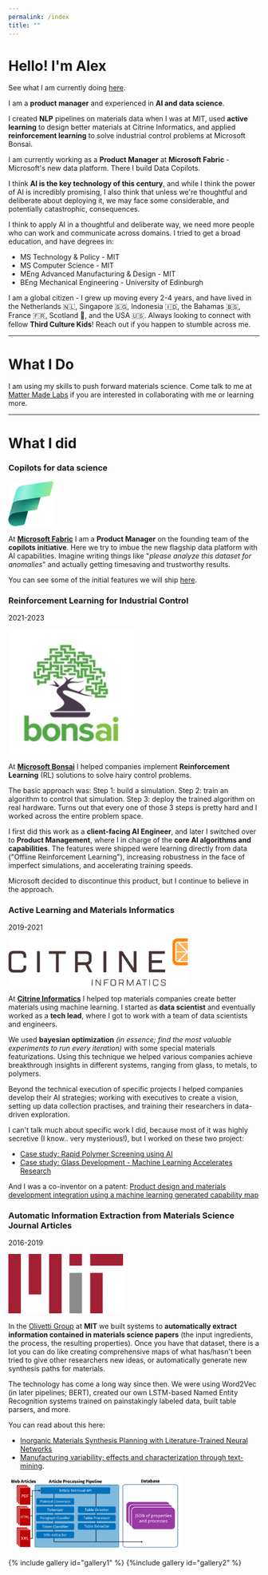 ```yaml
---
permalink: /index
title: ""
---
```


# Hello! I'm Alex
See what I am currently doing [here](https://www.mattermadelabs.com/). 

I am a **product manager** and experienced in **AI and data science**.

I created **NLP** pipelines on materials data when I was at MIT, used **active learning** to design better materials at Citrine Informatics, and applied **reinforcement learning** to solve industrial control problems at Microsoft Bonsai. 

I am currently working as a **Product Manager** at **Microsoft Fabric** - Microsoft's new data platform. There I build Data Copilots. 

I think **AI is the key technology of this century**, and while I think the power of AI is incredibly promising, I also think that unless we're thoughtful and deliberate about deploying it, we may face some considerable, and potentially catastrophic, consequences. 

I think to apply AI in a thoughtful and deliberate way, we need more people who can work and communicate across domains. I tried to get a broad education, and have degrees in:
- MS Technology & Policy - MIT
- MS Computer Science - MIT 
- MEng Advanced Manufacturing & Design - MIT
- BEng Mechanical Engineering - University of Edinburgh

I am a global citizen - I grew up moving every 2-4 years, and have lived in the Netherlands 🇳🇱, Singapore 🇸🇬, Indonesia 🇮🇩, the Bahamas 🇧🇸, France 🇫🇷, Scotland 🏴󠁧󠁢󠁳󠁣󠁴󠁿, and the USA 🇺🇸. Always looking to connect with fellow **Third Culture Kids**! Reach out if you happen to stumble across me. 

<hr>

# What I Do
I am using my skills to push forward materials science. Come talk to me at [Matter Made Labs](https://www.mattermadelabs.com/) if you are interested in collaborating with me or learning more.


<hr>

# What I did
### Copilots for data science
<img src="/assets/images/fabric-logo.png" alt="Fabric" width="90">

At **[Microsoft Fabric](https://www.microsoft.com/en-us/microsoft-fabric)** I am a **Product Manager** on the founding team of the **copilots initiative**. Here we try to imbue the new flagship data platform with AI capabilities. Imagine writing things like "*please analyze this dataset for anomalies*" and actually getting timesaving and trustworthy results. 

You can see some of the initial features we will ship [here](https://youtu.be/jt6oq2CjaiA?t=338). 
### Reinforcement Learning for Industrial Control
2021-2023
<!-- <p font-size=1px><i><font color = 'grey' > Tags: Reinforcement Learning, Simulations</font></i></p> -->

<img src="/assets/images/bonsai.jpg" alt="Fabric" width="250">


At **[Microsoft Bonsai](https://www.microsoft.com/en-us/ai/autonomous-systems-project-bonsai)** I helped companies implement **Reinforcement Learning** (RL) solutions to solve hairy control problems.

The basic approach was: Step 1: build a simulation. Step 2: train an algorithm to control that simulation. Step 3: deploy the trained algorithm on real hardware. Turns out that every one of those 3 steps is pretty hard and I worked across the entire problem space.

I first did this work as a **client-facing AI Engineer**, and later I switched over to **Product Management**, where I in charge of the **core AI algorithms and capabilities**. The features were shipped were learning directly from data ("Offline Reinforcement Learning"), increasing robustness in the face of imperfect simulations, and accelerating training speeds. 

Microsoft decided to discontinue this product, but I continue to believe in the approach.


### Active Learning and Materials Informatics
2019-2021

<img src="/assets/images/citrine.png" alt="Fabric" width="360">

At **[Citrine Informatics](https://citrine.io/)** I helped top materials companies create better materials using machine learning. I started as **data scientist** and eventually worked as a **tech lead**, where I got to work with a team of data scientists and engineers. 

We used **bayesian optimization** *(in essence; find the most valuable experiments to run every iteration)* with some special materials featurizations. Using this technique we helped various companies achieve breakthrough insights in different systems, ranging from glass, to metals, to polymers. 

Beyond the technical execution of specific projects I helped companies develop their AI strategies; working with executives to create a vision, setting up data collection practises, and training their researchers in data-driven exploration.

I can't talk much about specific work I did, because most of it was highly secretive (I know.. very mysterious!), but I worked on these two project:
- [Case study: Rapid Polymer Screening using AI](https://citrine.io/wp-content/uploads/2022/03/Rapid-Polymer-Screening-Using-AI.pdf)
- [Case study: Glass Development - Machine Learning Accelerates Research](https://citrine.io/wp-content/uploads/2021/04/Case-Study-Glass-Development.pdf)

And I was a co-inventor on a patent:
[ Product design and materials development integration using a machine learning generated capability map ](https://patents.google.com/patent/US11004037B1/en)




### Automatic Information Extraction from Materials Science Journal Articles
2016-2019

<img src="/assets/images/MIT.png" alt="Fabric" width="230">

In the [Olivetti Group](https://olivetti.mit.edu/) at **MIT** we built systems to **automatically extract information contained in materials science papers** (the input ingredients, the process, the resulting properties). Once you have that dataset, there is a lot you can do like creating comprehensive maps of what has/hasn't been tried to give other researchers new ideas, or automatically generate new synthesis paths for materials. 

The technology has come a long way since then. We were using Word2Vec (in later pipelines; BERT), created our own LSTM-based Named Entity Recognition systems trained on painstakingly labeled data, built table parsers, and more. 

You can read about this here: 
- [Inorganic Materials Synthesis Planning with Literature-Trained Neural Networks](https://pubs.acs.org/doi/abs/10.1021/acs.jcim.9b00995) 
- [Manufacturing variability; effects and characterization through text-mining](https://dspace.mit.edu/handle/1721.1/122216?show=full). 

<img src="/assets/images/extraction_schematic.png" alt="Fabric" width="350">


{% include gallery id="gallery1" %}
{%include gallery id="gallery2" %}